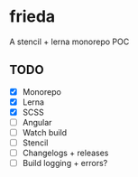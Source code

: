 # frieda
A stencil + lerna monorepo POC

## TODO

- [x] Monorepo
- [x] Lerna
- [X] SCSS
- [ ] Angular
- [ ] Watch build
- [ ] Stencil
- [ ] Changelogs + releases
- [ ] Build logging + errors?
